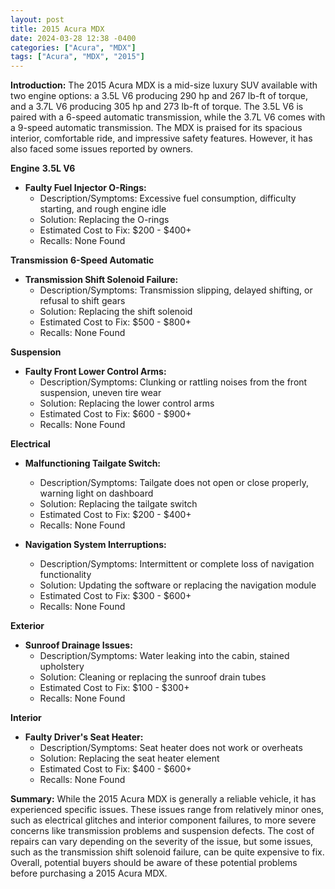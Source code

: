 ```yaml
---
layout: post
title: 2015 Acura MDX
date: 2024-03-28 12:38 -0400
categories: ["Acura", "MDX"]
tags: ["Acura", "MDX", "2015"]
---
```

**Introduction:**
The 2015 Acura MDX is a mid-size luxury SUV available with two engine options: a 3.5L V6 producing 290 hp and 267 lb-ft of torque, and a 3.7L V6 producing 305 hp and 273 lb-ft of torque. The 3.5L V6 is paired with a 6-speed automatic transmission, while the 3.7L V6 comes with a 9-speed automatic transmission. The MDX is praised for its spacious interior, comfortable ride, and impressive safety features. However, it has also faced some issues reported by owners.

**Engine**
**3.5L V6**
- **Faulty Fuel Injector O-Rings:**
  - Description/Symptoms: Excessive fuel consumption, difficulty starting, and rough engine idle
  - Solution: Replacing the O-rings
  - Estimated Cost to Fix: $200 - $400+
  - Recalls: None Found

**Transmission**
**6-Speed Automatic**
- **Transmission Shift Solenoid Failure:**
  - Description/Symptoms: Transmission slipping, delayed shifting, or refusal to shift gears
  - Solution: Replacing the shift solenoid
  - Estimated Cost to Fix: $500 - $800+
  - Recalls: None Found

**Suspension**
- **Faulty Front Lower Control Arms:**
  - Description/Symptoms: Clunking or rattling noises from the front suspension, uneven tire wear
  - Solution: Replacing the lower control arms
  - Estimated Cost to Fix: $600 - $900+
  - Recalls: None Found

**Electrical**
- **Malfunctioning Tailgate Switch:**
  - Description/Symptoms: Tailgate does not open or close properly, warning light on dashboard
  - Solution: Replacing the tailgate switch
  - Estimated Cost to Fix: $200 - $400+
  - Recalls: None Found

- **Navigation System Interruptions:**
  - Description/Symptoms: Intermittent or complete loss of navigation functionality
  - Solution: Updating the software or replacing the navigation module
  - Estimated Cost to Fix: $300 - $600+
  - Recalls: None Found

**Exterior**
- **Sunroof Drainage Issues:**
  - Description/Symptoms: Water leaking into the cabin, stained upholstery
  - Solution: Cleaning or replacing the sunroof drain tubes
  - Estimated Cost to Fix: $100 - $300+
  - Recalls: None Found

**Interior**
- **Faulty Driver's Seat Heater:**
  - Description/Symptoms: Seat heater does not work or overheats
  - Solution: Replacing the seat heater element
  - Estimated Cost to Fix: $400 - $600+
  - Recalls: None Found

**Summary:**
While the 2015 Acura MDX is generally a reliable vehicle, it has experienced specific issues. These issues range from relatively minor ones, such as electrical glitches and interior component failures, to more severe concerns like transmission problems and suspension defects. The cost of repairs can vary depending on the severity of the issue, but some issues, such as the transmission shift solenoid failure, can be quite expensive to fix. Overall, potential buyers should be aware of these potential problems before purchasing a 2015 Acura MDX.
